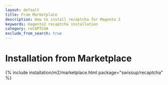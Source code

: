 ```yaml
---
layout: default
title: From Marketplace
description: How to install recaptcha for Magento 2
keywords: magento2 recaptcha installation
category: reCAPTCHA
exclude_from_search: true
---
```


# Installation from Marketplace

{% include installation/m2/marketplace.html package="swissup/recaptcha" %}